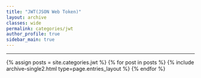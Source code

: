 ```yaml
---
title: "JWT(JSON Web Token)"
layout: archive
classes: wide
permalink: categories/jwt
author_profile: true
sidebar_main: true
---
```



***

{% assign posts = site.categories.jwt %}
{% for post in posts %} {% include archive-single2.html type=page.entries_layout %} {% endfor %}
 